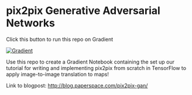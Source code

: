 # pix2pix Generative Adversarial Networks

Click this button to run this repo on Gradient

[![Gradient](https://assets.paperspace.io/img/gradient-badge.svg)](https://console.paperspace.com/ml-showcase/notebook/rs27cygso62rg8n)

Use this repo to create a Gradient Notebook containing the set up our tutorial for writing and implementing pix2pix from scratch in TensorFlow to apply image-to-image translation to maps!

Link to blogpost: http://blog.paperspace.com/pix2pix-gan/

